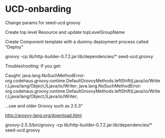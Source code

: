 # UCD-onbarding

Change params for seed-ucd.groovy

Create top level Resource and update topLevelGroupName

Create Component template with a dummy deployment process called "Deploy"

groovy -cp lib/http-builder-0.7.2.jar:lib/dependencies/* seed-ucd.groovy

Troubleshooting:
If you get: 

Caught: java.lang.NoSuchMethodError: org.codehaus.groovy.runtime.DefaultGroovyMethods.leftShift(Ljava/io/Writer;Ljava/lang/Object;)Ljava/io/Writer;
java.lang.NoSuchMethodError: org.codehaus.groovy.runtime.DefaultGroovyMethods.leftShift(Ljava/io/Writer;Ljava/lang/Object;)Ljava/io/Writer;

...use and older Groovy such as 2.5.3"

http://groovy-lang.org/download.html

groovy-2.5.3/bin/groovy -cp lib/http-builder-0.7.2.jar:lib/dependencies/* seed-ucd.groovy

